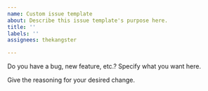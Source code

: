 ```yaml
---
name: Custom issue template
about: Describe this issue template's purpose here.
title: ''
labels: ''
assignees: thekangster

---
```


Do you have a bug, new feature, etc.? Specify what you want here.

Give the reasoning for your desired change.
